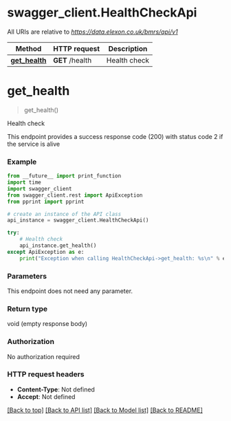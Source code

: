 # swagger_client.HealthCheckApi

All URIs are relative to *https://data.elexon.co.uk/bmrs/api/v1*

Method | HTTP request | Description
------------- | ------------- | -------------
[**get_health**](HealthCheckApi.md#get_health) | **GET** /health | Health check

# **get_health**
> get_health()

Health check

This endpoint provides a success response code (200) with status code 2 if the service is alive

### Example
```python
from __future__ import print_function
import time
import swagger_client
from swagger_client.rest import ApiException
from pprint import pprint

# create an instance of the API class
api_instance = swagger_client.HealthCheckApi()

try:
    # Health check
    api_instance.get_health()
except ApiException as e:
    print("Exception when calling HealthCheckApi->get_health: %s\n" % e)
```

### Parameters
This endpoint does not need any parameter.

### Return type

void (empty response body)

### Authorization

No authorization required

### HTTP request headers

 - **Content-Type**: Not defined
 - **Accept**: Not defined

[[Back to top]](#) [[Back to API list]](../README.md#documentation-for-api-endpoints) [[Back to Model list]](../README.md#documentation-for-models) [[Back to README]](../README.md)

